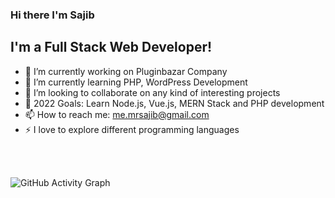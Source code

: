 ### Hi there I'm Sajib


## I'm a Full Stack Web Developer!
- 🔭 I’m currently working on Pluginbazar Company
- 🌱 I’m currently learning PHP, WordPress Development
- 👯 I’m looking to collaborate on any kind of interesting projects
- 🥅 2022 Goals: Learn Node.js, Vue.js, MERN Stack and PHP development
- 📫 How to reach me: me.mrsajib@gmail.com
- ⚡ I love to explore different programming languages
<br/>
<br/>


 
 
 ![GitHub Activity Graph](https://activity-graph.herokuapp.com/graph?username=me-sajib&bg_color=000000&color=4fff67&line=4fff67&point=ffffff&area=true&hide_border=true)
<!---
me-sajib/me-sajib is a ✨ special ✨ repository because its `README.md` (this file) appears on your GitHub profile.
You can click the Preview link to take a look at your changes.
--->
